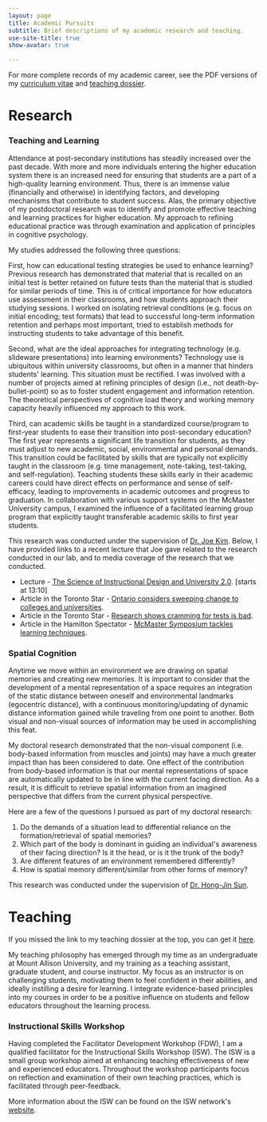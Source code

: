 ```yaml
---
layout: page
title: Academic Pursuits
subtitle: Brief descriptions of my academic research and teaching.
use-site-title: true
show-avatar: true

---
```


For more complete records of my academic career, see the PDF versions of my [curriculum vitae]({{site.url}}/assets/Teeter_CV_November_2023.pdf) and [teaching dossier]({{site.url}}/assets/Teeter_TeachingDossier_July2015.pdf).


# Research 

### Teaching and Learning

Attendance at post-secondary institutions has steadily increased over the past decade. With more and more individuals entering the higher 
education system there is an increased need for ensuring that students are a part of a high-quality learning environment. Thus, there is an
immense value (financially and otherwise) in identifying factors, and developing mechanisms that contribute to student success. Alas, the 
primary objective of my postdoctoral research was to identify and promote effective teaching and learning practices for higher education. My 
approach to refining educational practice was through examination and application of principles in cognitive psychology.

My studies addressed the following three questions:

First, how can educational testing strategies be used to enhance learning? Previous research has demonstrated that material that is recalled 
on an initial test is better retained on future tests than the material that is studied for similar periods of time. This is of critical importance 
for how educators use assessment in their classrooms, and how students approach their studying sessions. I worked on isolating retrieval 
conditions (e.g. focus on initial encoding; test formats) that lead to successful long-term information retention and perhaps most important, 
tried to establish methods for instructing students to take advantage of this benefit.

Second, what are the ideal approaches for integrating technology (e.g. slideware presentations) into learning environments? Technology use 
is ubiquitous within university classrooms, but often in a manner that hinders students' learning. This situation must be rectified. I was 
involved with a number of projects aimed at refining principles of design (i.e., not death-by-bullet-point) so as to foster student engagement 
and information retention. The theoretical perspectives of cognitive load theory and working memory capacity heavily influenced my approach to
this work.

Third, can academic skills be taught in a standardized course/program to first-year students to ease their transition into post-secondary education? 
The first year represents a significant life transition for students, as they must adjust to new academic, social, environmental and personal 
demands. This transition could be facilitated by skills that are typically not explicitly taught in the classroom (e.g. time management, 
note-taking, test-taking, and self-regulation). Teaching students these skills early in their academic careers could have direct effects on 
performance and sense of self-efficacy, leading to improvements in academic outcomes and progress to graduation. In collaboration with 
various support systems on the McMaster University campus, I examined the influence of a facilitated learning group program that explicitly 
taught transferable academic skills to first year students.

This research was conducted under the supervision of <a href = "https://twitter.com/ProfJoeKim" target = "_blank"> Dr. Joe Kim</a>. Below, I have provided links to a recent lecture that Joe gave related 
to the research conducted in our lab, and to media coverage of the research that we conducted.

- Lecture - <a href = "http://www.youtube.com/watch?v=7znKw2Ir7iM" target = "_blank"> The Science of Instructional Design and University 2.0</a>. [starts at 13:10]
- Article in the Toronto Star - <a href = "http://www.thestar.com/news/gta/education/article/1250342--ontario-considers-sweeping-change-to-colleges-and-universities" target = "_blank"> Ontario considers sweeping change to colleges and universities</a>.
- Article in the Toronto Star - <a href = "http://www.thestar.com/yourtoronto/education/2013/11/15/school_exams_mom_and_dad_were_right_research_proves_cramming_for_tests_is_bad.html" target = "_blank"> Research shows cramming for tests is bad</a>.
- Article in the Hamilton Spectator - <a href = "http://www.thespec.com/news-story/4220473-mac-symposium-tackles-learning-techniques/" target = "_blank"> McMaster Symposium tackles learning techniques</a>.


### Spatial Cognition

Anytime we move within an environment we are drawing on spatial memories and creating new memories. It is important to consider that the 
development of a mental representation of a space requires an integration of the static distance between oneself and environmental landmarks 
(egocentric distance), with a continuous monitoring/updating of dynamic distance information gained while traveling from one point to another. 
Both visual and non-visual sources of information may be used in accomplishing this feat.

My doctoral research demonstrated that the non-visual component (i.e. body-based information from muscles and joints) may have a much greater 
impact than has been considered to date. One effect of the contribution from body-based information is that our mental representations of 
space are automatically updated to be in line with the current facing direction. As a result, it is difficult to retrieve spatial information 
from an imagined perspective that differs from the current physical perspective.

Here are a few of the questions I pursued as part of my doctoral research:

1. Do the demands of a situation lead to differential reliance on the formation/retrieval of spatial memories?
2. Which part of the body is dominant in guiding an individual's awareness of their facing direction? Is it the head, or is it the trunk of the body?
3. Are different features of an environment remembered differently?
4. How is spatial memory different/similar from other forms of memory?

This research was conducted under the supervision of <a href = "http://vr.mcmaster.ca/lab/" target = "_blank"> Dr. Hong-Jin Sun</a>.


# Teaching

If you missed the link to my teaching dossier at the top, you can get it [here]({{site.url}}/assets/Teeter_TeachingDossier_July2015.pdf).

My teaching philosophy has emerged through my time as an undergraduate at Mount Allison University, and my training as a teaching assistant, 
graduate student, and course instructor. My focus as an instructor is on challenging students, motivating them to feel confident in their 
abilities, and ideally instilling a desire for learning. I integrate evidence-based principles into my courses in order to be a 
positive influence on students and fellow educators throughout the learning process.

### Instructional Skills Workshop

Having completed the Facilitator Development Workshop (FDW), I am a qualified facilitator for the Instructional Skills Workshop (ISW). The 
ISW is a small group workshop aimed at enhancing teaching effectiveness of new and experienced educators. Throughout the workshop participants 
focus on reflection and examination of their own teaching practices, which is facilitated through peer-feedback.

More information about the ISW can be found on the ISW network's <a href = "https://iswnetwork.ca/about/isw-program-in-detail/" target = "_blank"> website</a>.

